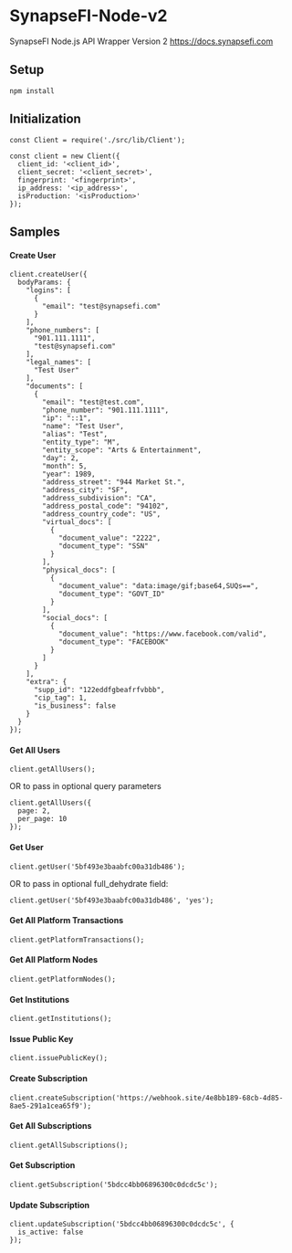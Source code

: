 # SynapseFI-Node-v2
SynapseFI Node.js API Wrapper Version 2 https://docs.synapsefi.com

## Setup
```
npm install
```

## Initialization
```
const Client = require('./src/lib/Client');

const client = new Client({
  client_id: '<client_id>',
  client_secret: '<client_secret>',
  fingerprint: '<fingerprint>',
  ip_address: '<ip_address>',
  isProduction: '<isProduction>'
});
```

## Samples
#### Create User
```
client.createUser({
  bodyParams: {
    "logins": [
      {
        "email": "test@synapsefi.com"
      }
    ],
    "phone_numbers": [
      "901.111.1111",
      "test@synapsefi.com"
    ],
    "legal_names": [
      "Test User"
    ],
    "documents": [
      {
        "email": "test@test.com",
        "phone_number": "901.111.1111",
        "ip": "::1",
        "name": "Test User",
        "alias": "Test",
        "entity_type": "M",
        "entity_scope": "Arts & Entertainment",
        "day": 2,
        "month": 5,
        "year": 1989,
        "address_street": "944 Market St.",
        "address_city": "SF",
        "address_subdivision": "CA",
        "address_postal_code": "94102",
        "address_country_code": "US",
        "virtual_docs": [
          {
            "document_value": "2222",
            "document_type": "SSN"
          }
        ],
        "physical_docs": [
          {
            "document_value": "data:image/gif;base64,SUQs==",
            "document_type": "GOVT_ID"
          }
        ],
        "social_docs": [
          {
            "document_value": "https://www.facebook.com/valid",
            "document_type": "FACEBOOK"
          }
        ]
      }
    ],
    "extra": {
      "supp_id": "122eddfgbeafrfvbbb",
      "cip_tag": 1,
      "is_business": false
    }
  }
});
```
#### Get All Users
```
client.getAllUsers();
```
OR to pass in optional query parameters
```
client.getAllUsers({
  page: 2,
  per_page: 10
});
```
#### Get User
```
client.getUser('5bf493e3baabfc00a31db486');
```
OR to pass in optional full_dehydrate field:
```
client.getUser('5bf493e3baabfc00a31db486', 'yes');
```
#### Get All Platform Transactions
```
client.getPlatformTransactions();
```
#### Get All Platform Nodes
```
client.getPlatformNodes();
```
#### Get Institutions
```
client.getInstitutions();
```
#### Issue Public Key
```
client.issuePublicKey();
```
#### Create Subscription
```
client.createSubscription('https://webhook.site/4e8bb189-68cb-4d85-8ae5-291a1cea65f9');
```
#### Get All Subscriptions
```
client.getAllSubscriptions();
```
#### Get Subscription
```
client.getSubscription('5bdcc4bb06896300c0dcdc5c');
```
#### Update Subscription
```
client.updateSubscription('5bdcc4bb06896300c0dcdc5c', {
  is_active: false
});
```
